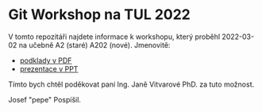 # Git Workshop na TUL 2022

V tomto repozitáři najdete informace k workshopu, který proběhl 2022-03-02 na učebně A2 (staré) A202 (nové). Jmenovitě:

- [podklady v PDF](gitwstul.pdf)
- [prezentace v PPT](/gitwstul.pptx)

Tímto bych chtěl poděkovat paní Ing. Janě Vitvarové PhD. za tuto možnost.

Josef "pepe" Pospíšil.